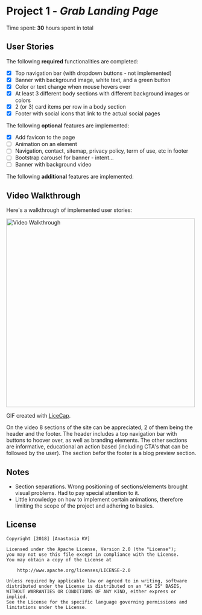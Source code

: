# Project 1 - *Grab Landing Page*

Time spent: **30** hours spent in total

## User Stories

The following **required** functionalities are completed:

* [X] Top navigation bar (with dropdown buttons - not implemented)
* [X] Banner with background image, white text, and a green button
* [X] Color or text change when mouse hovers over
* [X] At least 3 different body sections with different background images or colors
* [X] 2 (or 3) card items per row in a body section
* [X] Footer with social icons that link to the actual social pages

The following **optional** features are implemented:

* [X] Add favicon to the page
* [ ] Animation on an element
* [ ] Navigation, contact, sitemap, privacy policy, term of use, etc in footer
* [ ] Bootstrap carousel for banner - intent...
* [ ] Banner with background video

The following **additional** features are implemented:

## Video Walkthrough

Here's a walkthrough of implemented user stories:

<img src='https://imgur.com/a/XKulKZ9' title='Video Walkthrough' width='500' alt='Video Walkthrough' />

GIF created with [LiceCap](http://www.cockos.com/licecap/).

On the video 8 sections of the site can be appreciated, 2 of them being the header and the footer.
The header includes a top navigation bar with buttons to hoover over, as well as branding elements. 
The other sections are informative, educational an action based (including CTA's that can be followed by the user).
The section befor the footer is a blog preview section.

## Notes

- Section separations. Wrong positioning of sections/elements brought visual problems. Had to pay special attention to it. 
- Little knowledge on how to implement certain animations, therefore limiting the scope of the project and adhering to basics.

## License

    Copyright [2018] [Anastasia KV]

    Licensed under the Apache License, Version 2.0 (the "License");
    you may not use this file except in compliance with the License.
    You may obtain a copy of the License at

        http://www.apache.org/licenses/LICENSE-2.0

    Unless required by applicable law or agreed to in writing, software
    distributed under the License is distributed on an "AS IS" BASIS,
    WITHOUT WARRANTIES OR CONDITIONS OF ANY KIND, either express or implied.
    See the License for the specific language governing permissions and
    limitations under the License.
